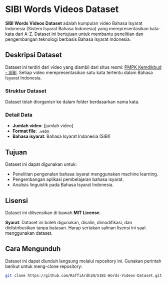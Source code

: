 # SIBI Words Videos Dataset

**SIBI Words Videos Dataset** adalah kumpulan video Bahasa Isyarat Indonesia (Sistem Isyarat Bahasa Indonesia) yang merepresentasikan kata-kata dari A-Z. Dataset ini bertujuan untuk membantu penelitian dan pengembangan teknologi berbasis Bahasa Isyarat Indonesia.

## Deskripsi Dataset
Dataset ini terdiri dari video yang diambil dari situs resmi: [PMPK Kemdikbud - SIBI](https://pmpk.kemdikbud.go.id/sibi/). Setiap video merepresentasikan satu kata tertentu dalam Bahasa Isyarat Indonesia.

### Struktur Dataset
Dataset telah diorganisir ke dalam folder berdasarkan nama kata.

### Detail Data
- **Jumlah video**: [jumlah video]
- **Format file**: `.webm`
- **Bahasa isyarat**: Bahasa Isyarat Indonesia (SIBI)

## Tujuan
Dataset ini dapat digunakan untuk:
- Penelitian pengenalan bahasa isyarat menggunakan machine learning.
- Pengembangan aplikasi pembelajaran bahasa isyarat.
- Analisis linguistik pada Bahasa Isyarat Indonesia.

## Lisensi
Dataset ini dilisensikan di bawah **MIT License**. 

**Syarat**: Dataset ini boleh digunakan, disalin, dimodifikasi, dan didistribusikan tanpa batasan. Harap sertakan salinan lisensi ini saat menggunakan dataset.

## Cara Mengunduh
Dataset ini dapat diunduh langsung melalui repository ini. Gunakan perintah berikut untuk meng-clone repository:
```bash
git clone https://github.com/RaffiArdhiN/SIBI-Words-Videos-Dataset.git
